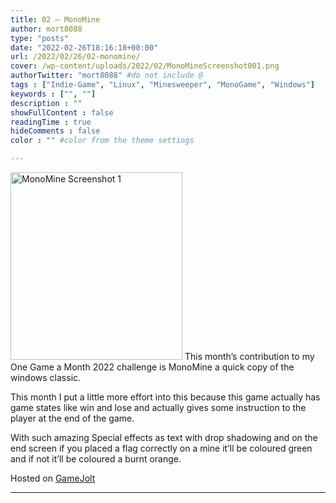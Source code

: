 ```yaml
---
title: 02 – MonoMine
author: mort8088
type: "posts"
date: "2022-02-26T18:16:18+00:00"
url: /2022/02/26/02-monomine/
cover: /wp-content/uploads/2022/02/MonoMineScreenshot001.png
authorTwitter: "mort8088" #do not include @
tags : ["Indie-Game", "Linux", "Minesweeper", "MonoGame", "Windows"]
keywords : ["", ""]
description : ""
showFullContent : false
readingTime : true
hideComments : false
color : "" #color from the theme settings

---
```

<img decoding="async" loading="lazy" src="https://mort8088.com/wp-content/uploads/2022/02/MonoMineScreenshot001-275x300.png" alt="MonoMine Screenshot 1" width="275" height="300" class="size-medium wp-image-212 alignleft" srcset="https://mort8088.com/wp-content/uploads/2022/02/MonoMineScreenshot001-275x300.png 275w, https://mort8088.com/wp-content/uploads/2022/02/MonoMineScreenshot001-138x150.png 138w, https://mort8088.com/wp-content/uploads/2022/02/MonoMineScreenshot001.png 322w" sizes="(max-width: 275px) 100vw, 275px" />  
This month&#8217;s contribution to my One Game a Month 2022 challenge is MonoMine a quick copy of the windows classic.

This month I put a little more effort into this because this game actually has game states like win and lose and actually gives some instruction to the player at the end of the game.

With such amazing Special effects as text with drop shadowing and on the end screen if you placed a flag correctly on a mine it&#8217;ll be coloured green and if not it&#8217;ll be coloured a burnt orange.

<span>Hosted on </span>[GameJolt][1]

<hr style="clear: both;" />

 [1]: https://gamejolt.com/games/02-MonoMine/695526